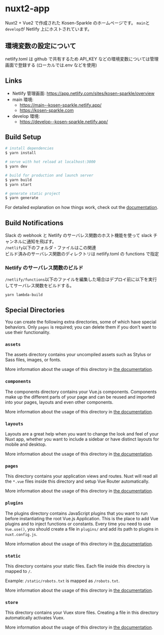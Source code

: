 # nuxt2-app

Nuxt2 + Vue2 で作成された Kosen-Sparkle のホームページです。
`main`と`develop`が Netlify 上にホストされています。

## 環境変数の設定について

netlify.toml は github で共有するため API_KEY などの環境変数については管理画面で登録する
(ローカルでは.env などを使用)

## Links

- Netlify 管理画面: https://app.netlify.com/sites/kosen-sparkle/overview
- main 環境:
  - https://main--kosen-sparkle.netlify.app/
  - https://kosen-sparkle.com
- develop 環境:
  - https://develop--kosen-sparkle.netlify.app/

## Build Setup

```bash
# install dependencies
$ yarn install

# serve with hot reload at localhost:3000
$ yarn dev

# build for production and launch server
$ yarn build
$ yarn start

# generate static project
$ yarn generate
```

For detailed explanation on how things work, check out the [documentation](https://nuxtjs.org).

## Build Notifications

Slack の webhook と Netlify のサーバレス関数のホスト機能を使って slack チャンネルに通知を飛ばす。  
`/netlify`以下のフォルダ・ファイルはこの関連  
ビルド済みのサーバレス関数のディレクトリは netlify.toml の functions で指定

### Netlify のサーバレス関数のビルド

`/netlify/functions`以下のファイルを編集した場合はデプロイ前に以下を実行してサーバレス関数をビルドする。

```
yarn lambda-build
```

## Special Directories

You can create the following extra directories, some of which have special behaviors. Only `pages` is required; you can delete them if you don't want to use their functionality.

### `assets`

The assets directory contains your uncompiled assets such as Stylus or Sass files, images, or fonts.

More information about the usage of this directory in [the documentation](https://nuxtjs.org/docs/2.x/directory-structure/assets).

### `components`

The components directory contains your Vue.js components. Components make up the different parts of your page and can be reused and imported into your pages, layouts and even other components.

More information about the usage of this directory in [the documentation](https://nuxtjs.org/docs/2.x/directory-structure/components).

### `layouts`

Layouts are a great help when you want to change the look and feel of your Nuxt app, whether you want to include a sidebar or have distinct layouts for mobile and desktop.

More information about the usage of this directory in [the documentation](https://nuxtjs.org/docs/2.x/directory-structure/layouts).

### `pages`

This directory contains your application views and routes. Nuxt will read all the `*.vue` files inside this directory and setup Vue Router automatically.

More information about the usage of this directory in [the documentation](https://nuxtjs.org/docs/2.x/get-started/routing).

### `plugins`

The plugins directory contains JavaScript plugins that you want to run before instantiating the root Vue.js Application. This is the place to add Vue plugins and to inject functions or constants. Every time you need to use `Vue.use()`, you should create a file in `plugins/` and add its path to plugins in `nuxt.config.js`.

More information about the usage of this directory in [the documentation](https://nuxtjs.org/docs/2.x/directory-structure/plugins).

### `static`

This directory contains your static files. Each file inside this directory is mapped to `/`.

Example: `/static/robots.txt` is mapped as `/robots.txt`.

More information about the usage of this directory in [the documentation](https://nuxtjs.org/docs/2.x/directory-structure/static).

### `store`

This directory contains your Vuex store files. Creating a file in this directory automatically activates Vuex.

More information about the usage of this directory in [the documentation](https://nuxtjs.org/docs/2.x/directory-structure/store).
